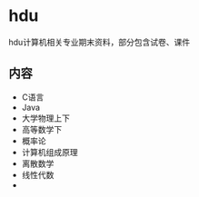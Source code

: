 # hdu
hdu计算机相关专业期末资料，部分包含试卷、课件

 ## 内容
 * C语言
 * Java
 * 大学物理上下
 * 高等数学下
 * 概率论
 * 计算机组成原理
 * 离散数学
 * 线性代数
 * 
